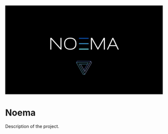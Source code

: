<p align="center">
  <img src="NOEMA.jpg" alt="ReadMe Banner" />
</p>

# Noema

Description of the project.
